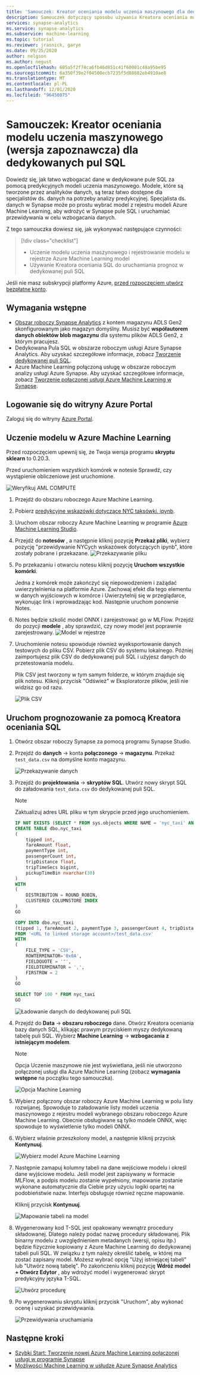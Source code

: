 ```yaml
---
title: 'Samouczek: Kreator oceniania modelu uczenia maszynowego dla dedykowanych pul SQL'
description: Samouczek dotyczący sposobu używania Kreatora oceniania modelu uczenia maszynowego do wzbogacania danych w dedykowanych pulach SQL.
services: synapse-analytics
ms.service: synapse-analytics
ms.subservice: machine-learning
ms.topic: tutorial
ms.reviewer: jrasnick, garye
ms.date: 09/25/2020
author: nelgson
ms.author: negust
ms.openlocfilehash: 605a5f2f74ca6fb46d851c41f60001c48a95be95
ms.sourcegitcommit: 6a350f39e2f04500ecb7235f5d88682eb4910ae8
ms.translationtype: MT
ms.contentlocale: pl-PL
ms.lasthandoff: 12/01/2020
ms.locfileid: "96450875"
---
```

# <a name="tutorial-machine-learning-model-scoring-wizard-preview-for-dedicated-sql-pools"></a>Samouczek: Kreator oceniania modelu uczenia maszynowego (wersja zapoznawcza) dla dedykowanych pul SQL

Dowiedz się, jak łatwo wzbogacać dane w dedykowane pule SQL za pomocą predykcyjnych modeli uczenia maszynowego.  Modele, które są tworzone przez analityków danych, są teraz łatwo dostępne dla specjalistów ds. danych na potrzeby analizy predykcyjnej. Specjalista ds. danych w Synapse może po prostu wybrać model z rejestru modeli Azure Machine Learning, aby wdrożyć w Synapse pule SQL i uruchamiać przewidywania w celu wzbogacania danych.

Z tego samouczka dowiesz się, jak wykonywać następujące czynności:

> [!div class="checklist"]
> - Uczenie modelu uczenia maszynowego i rejestrowanie modelu w rejestrze Azure Machine Learning model
> - Używanie Kreatora oceniania SQL do uruchamiania prognoz w dedykowanej puli SQL

Jeśli nie masz subskrypcji platformy Azure, [przed rozpoczęciem utwórz bezpłatne konto](https://azure.microsoft.com/free/).

## <a name="prerequisites"></a>Wymagania wstępne

- [Obszar roboczy Synapse Analytics](../get-started-create-workspace.md) z kontem magazynu ADLS Gen2 skonfigurowanym jako magazyn domyślny. Musisz być **współautorem danych obiektów blob magazynu** dla systemu plików ADLS Gen2, z którym pracujesz.
- Dedykowana Pula SQL w obszarze roboczym usługi Azure Synapse Analytics. Aby uzyskać szczegółowe informacje, zobacz [Tworzenie dedykowanej puli SQL](../quickstart-create-sql-pool-studio.md).
- Azure Machine Learning połączoną usługę w obszarze roboczym analizy usługi Azure Synapse. Aby uzyskać szczegółowe informacje, zobacz [Tworzenie połączonej usługi Azure Machine Learning w Synapse](quickstart-integrate-azure-machine-learning.md).

## <a name="sign-in-to-the-azure-portal"></a>Logowanie się do witryny Azure Portal

Zaloguj się do witryny [Azure Portal](https://portal.azure.com/).

## <a name="train-a-model-in-azure-machine-learning"></a>Uczenie modelu w Azure Machine Learning

Przed rozpoczęciem upewnij się, że Twoja wersja programu **skryptu sklearn** to 0.20.3.

Przed uruchomieniem wszystkich komórek w notesie Sprawdź, czy wystąpienie obliczeniowe jest uruchomione.

![Weryfikuj AML COMPUTE](media/tutorial-sql-pool-model-scoring-wizard/tutorial-sql-scoring-wizard-train-00b.png)

1. Przejdź do obszaru roboczego Azure Machine Learning.

1. Pobierz [predykcyjne wskazówki dotyczące NYC taksówki. ipynb](https://go.microsoft.com/fwlink/?linkid=2144301).

1. Uruchom obszar roboczy Azure Machine Learning w programie [Azure Machine Learning Studio](https://ml.azure.com).

1. Przejdź do **notesów** , a następnie kliknij pozycję **Przekaż pliki**, wybierz pozycję "przewidywanie NYCych wskazówek dotyczących ipynb", które zostały pobrane i przekazane.
   ![Przekazywanie pliku](media/tutorial-sql-pool-model-scoring-wizard/tutorial-sql-scoring-wizard-train-00a.png)

1. Po przekazaniu i otwarciu notesu kliknij pozycję **Uruchom wszystkie komórki**.

   Jedna z komórek może zakończyć się niepowodzeniem i zażądać uwierzytelnienia na platformie Azure. Zachowaj efekt dla tego elementu w danych wyjściowych w komórce i Uwierzytelnij się w przeglądarce, wykonując link i wprowadzając kod. Następnie uruchom ponownie Notes.

1. Notes będzie szkolić model ONNX i zarejestrować go w MLFlow. Przejdź do pozycji **modele** , aby sprawdzić, czy nowy model jest poprawnie zarejestrowany.
   ![Model w rejestrze](media/tutorial-sql-pool-model-scoring-wizard/tutorial-sql-scoring-wizard-train-00c.png)

1. Uruchomienie notesu spowoduje również wyeksportowanie danych testowych do pliku CSV. Pobierz plik CSV do systemu lokalnego. Później zaimportujesz plik CSV do dedykowanej puli SQL i użyjesz danych do przetestowania modelu.

   Plik CSV jest tworzony w tym samym folderze, w którym znajduje się plik notesu. Kliknij przycisk "Odśwież" w Eksploratorze plików, jeśli nie widzisz go od razu.

   ![Plik CSV](media/tutorial-sql-pool-model-scoring-wizard/tutorial-sql-scoring-wizard-train-00d.png)

## <a name="launch-predictions-with-sql-scoring-wizard"></a>Uruchom prognozowanie za pomocą Kreatora oceniania SQL

1. Otwórz obszar roboczy Synapse za pomocą programu Synapse Studio.

1. Przejdź do **danych**  ->  konta **połączonego**  ->  **magazynu**. Przekaż `test_data.csv` na domyślne konto magazynu.

   ![Przekazywanie danych](media/tutorial-sql-pool-model-scoring-wizard/tutorial-sql-scoring-wizard-00a.png)

1. Przejdź do **projektowania**  ->  **skryptów SQL**. Utwórz nowy skrypt SQL do załadowania `test_data.csv` do dedykowanej puli SQL.

   > [!NOTE]
   > Zaktualizuj adres URL pliku w tym skrypcie przed jego uruchomieniem.

   ```SQL
   IF NOT EXISTS (SELECT * FROM sys.objects WHERE NAME = 'nyc_taxi' AND TYPE = 'U')
   CREATE TABLE dbo.nyc_taxi
   (
       tipped int,
       fareAmount float,
       paymentType int,
       passengerCount int,
       tripDistance float,
       tripTimeSecs bigint,
       pickupTimeBin nvarchar(30)
   )
   WITH
   (
       DISTRIBUTION = ROUND_ROBIN,
       CLUSTERED COLUMNSTORE INDEX
   )
   GO
   
   COPY INTO dbo.nyc_taxi
   (tipped 1, fareAmount 2, paymentType 3, passengerCount 4, tripDistance 5, tripTimeSecs 6, pickupTimeBin 7)
   FROM '<URL to linked storage account>/test_data.csv'
   WITH
   (
       FILE_TYPE = 'CSV',
       ROWTERMINATOR='0x0A',
       FIELDQUOTE = '"',
       FIELDTERMINATOR = ',',
       FIRSTROW = 2
   )
   GO
   
   SELECT TOP 100 * FROM nyc_taxi
   GO
   ```

   ![Ładowanie danych do dedykowanej puli SQL](media/tutorial-sql-pool-model-scoring-wizard/tutorial-sql-scoring-wizard-00b.png)

1. Przejdź do **Data**  ->  **obszaru roboczego** dane. Otwórz Kreatora oceniania bazy danych SQL, klikając prawym przyciskiem myszy dedykowaną tabelę puli SQL. Wybierz **Machine Learning**  ->  **wzbogacania z istniejącym modelem**.

   > [!NOTE]
   > Opcja Uczenie maszynowe nie jest wyświetlana, jeśli nie utworzono połączonej usługi dla Azure Machine Learning (zobacz **wymagania wstępne** na początku tego samouczka).

   ![Opcja Machine Learning](media/tutorial-sql-pool-model-scoring-wizard/tutorial-sql-scoring-wizard-00c.png)

1. Wybierz połączony obszar roboczy Azure Machine Learning w polu listy rozwijanej. Spowoduje to załadowanie listy modeli uczenia maszynowego z rejestru modeli wybranego obszaru roboczego Azure Machine Learning. Obecnie obsługiwane są tylko modele ONNX, więc spowoduje to wyświetlenie tylko modeli ONNX.

1. Wybierz właśnie przeszkolony model, a następnie kliknij przycisk **Kontynuuj**.

   ![Wybierz model Azure Machine Learning](media/tutorial-sql-pool-model-scoring-wizard/tutorial-sql-scoring-wizard-00d.png)

1. Następnie zamapuj kolumny tabeli na dane wejściowe modelu i określ dane wyjściowe modelu. Jeśli model jest zapisywany w formacie MLFlow, a podpis modelu zostanie wypełniony, mapowanie zostanie wykonane automatycznie dla Ciebie przy użyciu logiki opartej na podobieństwie nazw. Interfejs obsługuje również ręczne mapowanie.

   Kliknij przycisk **Kontynuuj**.

   ![Mapowanie tabeli na model](media/tutorial-sql-pool-model-scoring-wizard/tutorial-sql-scoring-wizard-00e.png)

1. Wygenerowany kod T-SQL jest opakowany wewnątrz procedury składowanej. Dlatego należy podać nazwę procedury składowanej. Plik binarny modelu z uwzględnieniem metadanych (wersji, opisu itp.) będzie fizycznie kopiowany z Azure Machine Learning do dedykowanej tabeli puli SQL. W związku z tym należy określić tabelę, w której ma zostać zapisany model. Możesz wybrać opcję "Użyj istniejącej tabeli" lub "Utwórz nową tabelę". Po zakończeniu kliknij pozycję **Wdróż model + Otwórz Edytor** , aby wdrożyć model i wygenerować skrypt predykcyjny języka T-SQL.

   ![Utwórz procedurę](media/tutorial-sql-pool-model-scoring-wizard/tutorial-sql-scoring-wizard-00f.png)

1. Po wygenerowaniu skryptu kliknij przycisk "Uruchom", aby wykonać ocenę i uzyskać przewidywania.

   ![Przewidywania uruchamiania](media/tutorial-sql-pool-model-scoring-wizard/tutorial-sql-scoring-wizard-00g.png)

## <a name="next-steps"></a>Następne kroki

- [Szybki Start: Tworzenie nowej Azure Machine Learning połączonej usługi w programie Synapse](quickstart-integrate-azure-machine-learning.md)
- [Możliwości Machine Learning w usłudze Azure Synapse Analytics](what-is-machine-learning.md)
